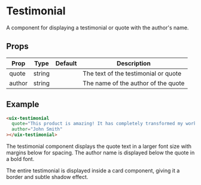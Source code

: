 # Testimonial

A component for displaying a testimonial or quote with the author's name.

## Props

| Prop   | Type   | Default | Description                |
|--------|--------|---------|----------------------------|
| quote  | string |         | The text of the testimonial or quote |
| author | string |         | The name of the author of the quote |

## Example

```html
<uix-testimonial
  quote="This product is amazing! It has completely transformed my workflow."
  author="John Smith"
></uix-testimonial>  
```

The testimonial component displays the quote text in a larger font size with margins below for spacing. The author name is displayed below the quote in a bold font.

The entire testimonial is displayed inside a card component, giving it a border and subtle shadow effect.